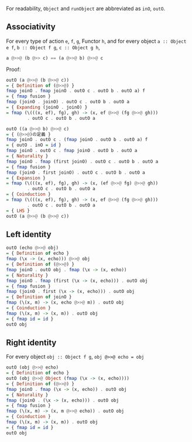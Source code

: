 For readability, `Object` and `runObject` are abbreviated as `inO`, `outO`.

Associativity
-------------------------------

For every type of action `e`, `f`, `g`,
Functor `h`, and for every object `a :: Object e f`,
`b :: Object f g`,
`c :: Object g h`,

```haskell
a @>>@ (b @>> c) == (a @>>@ b) @>>@ c
```

Proof:

```haskell
outO (a @>>@ (b @>>@ c))
= { Definition of (@>>@) }
fmap joinO . fmap joinO . outO c . outO b . outO a) f
= { fmap fusion }
fmap (joinO . joinO) . outO c . outO b . outO a
= { Expanding (joinO . joinO) }
= fmap (\(((x, ef), fg), gh) -> (x, ef @>>@ (fg @>>@ gh)))
        . outO c . outO b . outO a
```

```haskell
outO ((a @>>@ b) @>>@ c)
= { (@>>@)の定義 }
fmap joinO . outO c . (fmap joinO . outO b . outO a) f
= { outO . inO = id }
fmap joinO . outO c . fmap joinO . outO b . outO a
= { Naturality }
fmap joinO . fmap (first joinO) . outO c . outO b . outO a
= { fmap fusion }
fmap (joinO . first joinO) . outO c . outO b . outO a
= { Expansion }
= fmap (\(((x, ef), fg), gh) -> (x, (ef @>>@ fg) @>>@ gh))
        . outO c . outO b . outO a
= { Coinduction }
= fmap (\(((x, ef), fg), gh) -> (x, ef @>>@ (fg @>>@ gh)))
        . outO c . outO b . outO a
= { LHS }
outO (a @>>@ (b @>>@ c))
```

Left identity
-------------------------------

```haskell
outO (echo @>>@ obj)
= { Definition of echo }
fmap (\x -> (x, echo))) @>>@ obj
= { Definition of (@>>@) }
fmap joinO . outO obj . fmap (\x -> (x, echo))
= { Naturality }
fmap joinO . fmap (first (\x -> (x, echo))) . outO obj
= { fmap fusion }
fmap (joinO . first (\x -> (x, echo))) . outO obj
= { Definition of joinO }
fmap (\(x, m) -> (x, echo @>>@ m)) . outO obj
= { Coinduction }
fmap (\(x, m) -> (x, m)) . outO obj
= { fmap id = id }
outO obj
```

Right identity
-------------------------------
For every object `obj :: Object f g`, `obj @>>@ echo = obj`

```haskell
outO (obj @>>@ echo)
= { Definition of echo }
outO (obj @>>@ Object (fmap (\x -> (x, echo))))
= { Definition of (@>>@) }
fmap joinO . fmap (\x -> (x, echo)) . outO obj
= { Naturality }
fmap (joinO . (\x -> (x, echo))) . outO obj
= { fmap fusion }
fmap (\(x, m) -> (x, m @>>@ echo)) . outO obj
= { Coinduction }
fmap (\(x, m) -> (x, m)) . outO obj
= { fmap id = id }
outO obj
```
